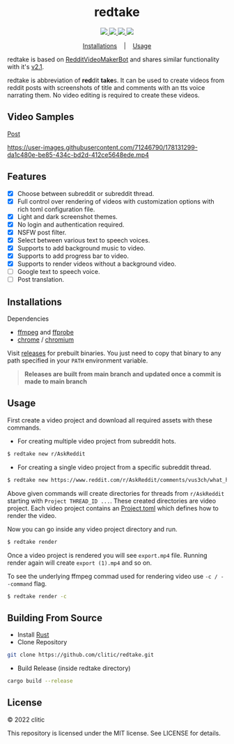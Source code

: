 <h1 align="center">redtake</h1>

<p align="center">
  <a href="https://github.com/clitic/redtake">
    <img src="https://img.shields.io/github/downloads/clitic/redtake/total?logo=github&style=flat-square">
  </a>
  <!-- <a href="https://crates.io/crates/redtake">
    <img src="https://img.shields.io/crates/d/redtake?logo=rust&style=flat-square">
  </a>
  <a href="https://crates.io/crates/redtake">
    <img src="https://img.shields.io/crates/v/redtake?style=flat-square">
  </a>
  <a href="https://docs.rs/vsd/latest/redtake">
    <img src="https://img.shields.io/docsrs/redtake?logo=docsdotrs&style=flat-square">
  </a> -->
  <a href="https://github.com/clitic/redtake">
    <img src="https://img.shields.io/github/license/clitic/redtake?style=flat-square">
  </a>
  <a href="https://github.com/clitic/redtake">
    <img src="https://img.shields.io/github/repo-size/clitic/redtake?logo=github&style=flat-square">
  </a>
  <a href="https://github.com/clitic/redtake">
    <img src="https://img.shields.io/tokei/lines/github/clitic/redtake?style=flat-square">
  </a>
</p>

<p align="center">
  <a href="#Installations">Installations</a>
  &nbsp;&nbsp;&nbsp;|&nbsp;&nbsp;&nbsp;
  <a href="#Usage">Usage</a>
</p>

redtake is based on [RedditVideoMakerBot](https://github.com/elebumm/RedditVideoMakerBot) and shares similar functionality with it's [v2.1](https://github.com/elebumm/RedditVideoMakerBot/releases/tag/2.1).

redtake is abbreviation of **red**dit **take**s. It can be used to create videos from reddit posts with screenshots of title and comments with an tts voice narrating them. No video editing is required to create these videos.

## Video Samples

[Post](https://www.reddit.com/r/AskReddit/comments/vus3ch/what_hits_different_at_2am)

https://user-images.githubusercontent.com/71246790/178131299-da1c480e-be85-434c-bd2d-412ce5648ede.mp4

## Features

- [x] Choose between subreddit or subreddit thread.
- [x] Full control over rendering of videos with customization options with rich toml configuration file.
- [x] Light and dark screenshot themes.
- [x] No login and authentication required.
- [x] NSFW post filter.
- [x] Select between various text to speech voices.
- [x] Supports to add background music to video.
- [x] Supports to add progress bar to video.
- [x] Supports to render videos without a background video.
- [ ] Google text to speech voice.
- [ ] Post translation.

## Installations

Dependencies

- [ffmpeg](https://www.ffmpeg.org/download.html) and [ffprobe](https://www.ffmpeg.org/download.html)
- [chrome](https://www.google.com/chrome) / [chromium](https://www.chromium.org/getting-involved/download-chromium) 

Visit [releases](https://github.com/clitic/redtake/releases) for prebuilt binaries. You just need to copy that binary to any path specified in your `PATH` environment variable.

> **Releases are built from main branch and updated once a commit is made to main branch**

<!-- ### Through Cargo

```bash
cargo install redtake
```

### On x86_64 Linux

```bash
$ wget https://github.com/clitic/redtake/releases/download/v0.1.0-main/redtake-v0.1.0-mainx86_64-unknown-linux-musl.tar.gz -O redtake-v0.1.0-main.tar.gz
$ tar -xzf redtake-v0.1.0-main.tar.gz -C /usr/local/bin/
$ chmod +x /usr/local/bin/redtake
$ rm redtake-v0.1.0-main.tar.gz
``` -->

## Usage

First create a video project and download all required assets with these commands.

- For creating multiple video project from subreddit hots.

```bash
$ redtake new r/AskReddit
```

- For creating a single video project from a specific subreddit thread.

```bash
$ redtake new https://www.reddit.com/r/AskReddit/comments/vus3ch/what_hits_different_at_2am
```

Above given commands will create directories for threads from `r/AskReddit` starting with `Project THREAD_ID ...`. These created directories are video project. Each video project contains an [Project.toml](https://github.com/clitic/redtake/blob/main/docs/Project.toml) which defines how to render the video.

Now you can go inside any video project directory and run.

```bash
$ redtake render
```

Once a video project is rendered you will see `export.mp4` file. Running render again will create `export (1).mp4` and so on.

To see the underlying ffmpeg commad used for rendering video use `-c / --command` flag.

```bash
$ redtake render -c
```

## Building From Source

- Install [Rust](https://www.rust-lang.org)
- Clone Repository

```bash
git clone https://github.com/clitic/redtake.git
```

- Build Release (inside redtake directory)

```bash
cargo build --release
```

## License

&copy; 2022 clitic

This repository is licensed under the MIT license. See LICENSE for details.
